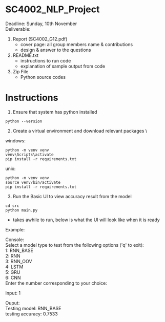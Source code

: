 # SC4002_NLP_Project
Deadline: Sunday, 10th November\
Deliverable:
1. Report (SC4002_G12.pdf)
   - cover page: all group members name & contributions
   - design & answer to the questions
2. README.txt
   - instructions to run code
   - explanation of sample output from code
3. Zip File
   - Python source codes

# Instructions
1. Ensure that system has python installed
```
python --version
```
2. Create a virtual environment and download relevant packages \

windows:
```
python -m venv venv
venv\Scripts\activate 
pip install -r requirements.txt
```
unix: 
```
python -m venv venv
source venv/bin/activate
pip install -r requirements.txt
```

3. Run the Basic UI to view accuracy result from the model
```
cd src
python main.py
```
* takes awhile to run, below is what the UI will look like when it is ready

Example:

Console:\
Select a model type to test from the following options ('q' to exit):\
1: RNN_BASE\
2: RNN\
3: RNN_OOV\
4: LSTM\
5: GRU\
6: CNN\
Enter the number corresponding to your choice:

Input: 
1

Ouput:\
Testing model: RNN_BASE\
testing accuracy: 0.7533



